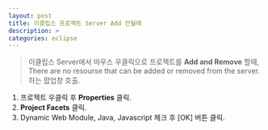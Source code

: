 ```yaml
---
layout: post
title: 이클립스 프로젝트 Server Add 안될때
description: >
categories: eclipse
---
```


> 이클립스 Server에서 마우스 우클릭으로 프로젝트를 **Add and Remove** 할때,  There are no resourse that can be added or removed from the server. 하는 팝업창 호출.

1. 프로젝트 우클릭 후 **Properties** 클릭.
2. **Project Facets** 클릭.
3. Dynamic Web Module, Java, Javascript 체크 후 [OK] 버튼 클릭.

